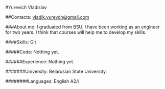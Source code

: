 #Yurevich Vladislav

##Contacts:
vladik.yurevch@gmail.com

###About me:
I graduated from BSU. I have been working as an engineer for two years. I think that courses will help me to develop my skills.

####Skills:
Git

#####Code:
Nothing yet.

######Experience:
Nothing yet.

#######University:
Belarusian State University.

########Languages:
English A2//

